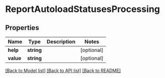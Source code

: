 # ReportAutoloadStatusesProcessing

## Properties
Name | Type | Description | Notes
------------ | ------------- | ------------- | -------------
**help** | **string** |  | [optional] 
**value** | **string** |  | [optional] 

[[Back to Model list]](../../README.md#documentation-for-models) [[Back to API list]](../../README.md#documentation-for-api-endpoints) [[Back to README]](../../README.md)

